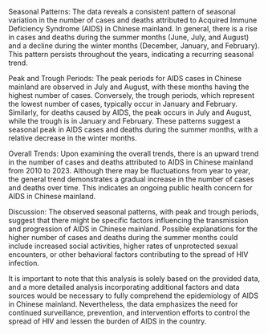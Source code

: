 Seasonal Patterns: The data reveals a consistent pattern of seasonal variation in the number of cases and deaths attributed to Acquired Immune Deficiency Syndrome (AIDS) in Chinese mainland. In general, there is a rise in cases and deaths during the summer months (June, July, and August) and a decline during the winter months (December, January, and February). This pattern persists throughout the years, indicating a recurring seasonal trend.

Peak and Trough Periods: The peak periods for AIDS cases in Chinese mainland are observed in July and August, with these months having the highest number of cases. Conversely, the trough periods, which represent the lowest number of cases, typically occur in January and February. Similarly, for deaths caused by AIDS, the peak occurs in July and August, while the trough is in January and February. These patterns suggest a seasonal peak in AIDS cases and deaths during the summer months, with a relative decrease in the winter months.

Overall Trends: Upon examining the overall trends, there is an upward trend in the number of cases and deaths attributed to AIDS in Chinese mainland from 2010 to 2023. Although there may be fluctuations from year to year, the general trend demonstrates a gradual increase in the number of cases and deaths over time. This indicates an ongoing public health concern for AIDS in Chinese mainland.

Discussion: The observed seasonal patterns, with peak and trough periods, suggest that there might be specific factors influencing the transmission and progression of AIDS in Chinese mainland. Possible explanations for the higher number of cases and deaths during the summer months could include increased social activities, higher rates of unprotected sexual encounters, or other behavioral factors contributing to the spread of HIV infection.

It is important to note that this analysis is solely based on the provided data, and a more detailed analysis incorporating additional factors and data sources would be necessary to fully comprehend the epidemiology of AIDS in Chinese mainland. Nevertheless, the data emphasizes the need for continued surveillance, prevention, and intervention efforts to control the spread of HIV and lessen the burden of AIDS in the country.
